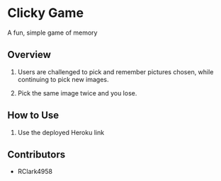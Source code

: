 # Clicky Game

A fun, simple game of memory 

## Overview

1. Users are challenged to pick and remember pictures chosen, while continuing to pick new images.

2. Pick the same image twice and you lose.

## How to Use

1. Use the deployed Heroku link

## Contributors

* RClark4958